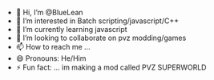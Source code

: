 - 👋 Hi, I’m @BlueLean
- 👀 I’m interested in Batch scripting/javascript/C++
- 🌱 I’m currently learning javascript
- 💞️ I’m looking to collaborate on pvz modding/games
- 📫 How to reach me ...
- 😄 Pronouns: He/Him
- ⚡ Fun fact: ... im making a mod called PVZ SUPERWORLD



